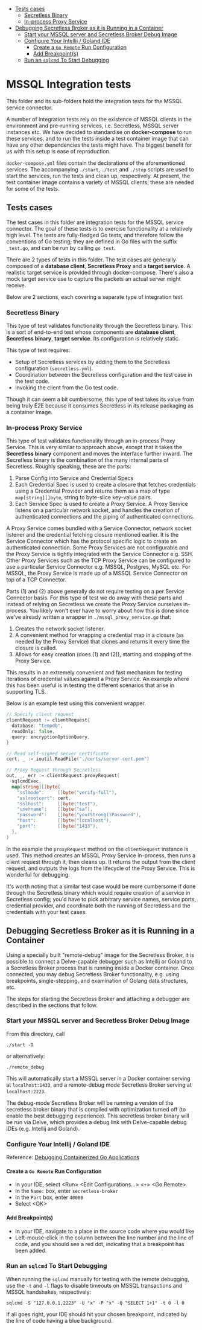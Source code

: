 - [Tests cases](#tests-cases)
  - [Secretless Binary](#secretless-binary)
  - [In-process Proxy Service](#in-process-proxy-service)
- [Debugging Secretless Broker as it is Running in a Container](#debugging-secretless-broker-as-it-is-running-in-a-container)
  - [Start your MSSQL server and Secretless Broker Debug Image](#start-your-mssql-server-and-secretless-broker-debug-image)
  - [Configure Your Intellij / Goland IDE](#configure-your-intellij--goland-ide)
    - [Create a `Go Remote` Run Configuration](#create-a-go-remote-run-configuration)
    - [Add Breakpoint(s)](#add-breakpoints)
  - [Run an `sqlcmd` To Start Debugging](#run-an-sqlcmd-to-start-debugging)

# MSSQL Integration tests

This folder and its sub-folders hold the integration tests for the MSSQL service
connector.

A number of integration tests rely on the existence of MSSQL clients in the
environment and pre-running services, i.e. Secretless, MSSQL server instances
etc. We have decided to standardise on **docker-compose** to run these services,
and to run the tests inside a test container image that can have any other
dependencies the tests might have. The biggest benefit for us with this setup is
ease of reproduction.

`docker-compose.yml` files contain the declarations of the aforementioned
services. The accompanying `./start`, `./test` and `./stop` scripts are used to
start the services, run the tests and clean up, respectively. At present, the test
container image contains a variety of MSSQL clients, these are needed for some
of the tests.

## Tests cases

The test cases in this folder are integration tests for the MSSQL service
connector. The goal of these tests is to exercise functionality at a relatively
high level. The tests are fully-fledged Go tests, and therefore follow the
conventions of Go testing; they are defined in Go files with the suffix
`_test.go`, and can be run by calling `go test`.

There are 2 types of tests in this folder. The test cases are generally
composed of a **database client**, **Secretless Proxy** and a **target
service**. A realistic target service is provided through docker-compose.
There's also a mock target service use to capture the packets an actual server
might receive.

Below are 2 sections, each covering a separate type of integration test.

### Secretless Binary

This type of test validates functionality through the Secretless binary.
This is a sort of end-to-end test whose components are **database client**,
**Secretless binary**, **target service**. Its configuration is relatively
static.

This type of test requires:

- Setup of Secretless services by adding them to the Secretless configuration
  (`secretless.yml`).
- Coordination between the Secretless configuration and the test case in the
  test code.
- Invoking the client from the Go test code.

Though it can seem a bit cumbersome, this type of test takes its value
from being truly E2E because it consumes Secretless in its release packaging
as a container image.

### In-process Proxy Service

This type of test validates functionality through an in-process
Proxy Service. This is very similar to approach above, except that it
takes the **Secretless binary** component and moves the interface further
inward. The Secretless binary is the combination of the many internal
parts of Secretless. Roughly speaking, these are the parts:

1. Parse Config into Service and Credential Specs
1. Each Credential Spec is used to create a closure that fetches
   credentials using a Credential Provider and returns them as a map of
   type `map[string][]byte`, string to byte-slice key-value pairs.
1. Each Service Spec is used to create a Proxy Service. A Proxy Service
   listens on a particular network socket, and handles the creation of
   authenticated connections and the piping of authenticated connections.

A Proxy Service comes bundled with a Service Connector, network socket
listener and the credential fetching closure mentioned earlier. It is the Service
Connector which has the protocol specific logic to create an authenticated
connection. Some Proxy Services are not configurable and the Proxy Service
is tightly integrated with the Service Connector e.g. SSH. Other Proxy
Services such as the TCP Proxy Service can be configured to use a particular
Service Connector e.g. MSSQL, Postgres, MySQL etc. For MSSQL, the Proxy
Service is made up of a MSSQL Service Connector on top of a TCP Connector.

Parts (1) and (2) above generally do not require testing on a per Service
Connector basis. For this type of test we do away with these parts and
instead of relying on Secretless we create the Proxy Service ourselves
in-process. You likely won't ever have to worry about how this is done
since we've already written a wrapper in `./mssql_proxy_service.go` that:

1. Creates the network socket listener.
1. A convenient method for wrapping a credential map in a closure
   (as needed by the Proxy Service) that clones and returns it every time
   the closure is called.
1. Allows for easy creation (does (1) and (2)), starting and stopping of
   the Proxy Service.

This results in an extremely convenient and fast mechanism for testing
iterations of credential values against a Proxy Service. An example where
this has been useful is in testing the different scenarios that arise
in supporting TLS.

Below is an example test using this convenient wrapper.

```go
// Specify client request
clientRequest := clientRequest{
  database: "tempdb",
  readOnly: false,
  query: encryptionOptionQuery,
}

// Read self-signed server certificate
cert, _ := ioutil.ReadFile("./certs/server-cert.pem")

// Proxy Request through Secretless
out, _, err := clientRequest.proxyRequest(
  sqlcmdExec,
  map[string][]byte{
    "sslmode":     []byte("verify-full"),
    "sslrootcert": cert,
    "sslhost":     []byte("test"),
    "username":    []byte("sa"),
    "password":    []byte("yourStrong()Password"),
    "host":        []byte("localhost"),
    "port":        []byte("1433"),
  },
)
```

In the example the `proxyRequest` method on the `clientRequest` instance is
used. This method creates an MSSQL Proxy Service in-process, then runs a
client request through it, then cleans up. It returns the output from the
client request, and outputs the logs from the lifecycle of the Proxy Service.
This is wonderful for debugging.

It's worth noting that a similar test case would be more cumbersome if done
through the Secretless binary which would require creation of a service in
Secretless config; you'd have to pick arbitrary service names, service ports,
credential provider, and coordinate both the running of Secretless and the
credentials with your test cases.

## Debugging Secretless Broker as it is Running in a Container

Using a specially built "remote-debug" image for the Secretless Broker, it
is possible to connect a Delve-capable debugger such as Intellij or Goland
to a Secretless Broker process that is running inside a Docker container.
Once connected, you may debug Secretless Broker functionality, e.g. using
breakpoints, single-stepping, and examination of Golang data structures, etc.

The steps for starting the Secretless Broker and attaching a debugger are
described in the sections that follow.

### Start your MSSQL server and Secretless Broker Debug Image

From this directory, call
```
./start -D
```
or alternatively:
```
./remote_debug
```
This will automatically start a MSSQL server in a Docker container serving
at `localhost:1433`, and a remote-debug mode Secretless Broker serving
at `localhost:2223`.

The debug-mode Secretless Broker will be running a version of the secretless
broker binary that is compiled with optimization turned off (to enable
the best debugging experience). This secretless broker binary will be run
via Delve, which provides a debug link with Delve-capable debug IDEs
(e.g. Intellij and Goland).

### Configure Your Intellij / Goland IDE

Reference: [Debugging Containerized Go Applications](https://blog.jetbrains.com/go/2018/04/30/debugging-containerized-go-applications/)

#### Create a `Go Remote` Run Configuration

- In your IDE, select \<Run\> \<Edit Configurations...\> \<`+`\> \<Go Remote\>
- In the `Name:` box, enter `secretless-broker`
- In the `Port` box, enter `40000`
- Select \<OK\>

#### Add Breakpoint(s)

- In your IDE, navigate to a place in the source code where you would like
- Left-mouse-click in the column between the line number and the line of
  code, and you should see a red dot, indicating that a breakpoint has
  been added.

### Run an `sqlcmd` To Start Debugging

When running the `sqlcmd` manually for testing with the remote debugging,
use the `-t` and `-l` flags to disable timeouts on MSSQL transactions
and MSSQL handshakes, respectively:
```
sqlcmd -S "127.0.0.1,2223" -U "x" -P "x" -Q "SELECT 1+1" -t 0 -l 0
```

If all goes right, your IDE should hit your chosen breakpoint, indicated by
the line of code having a blue background.
